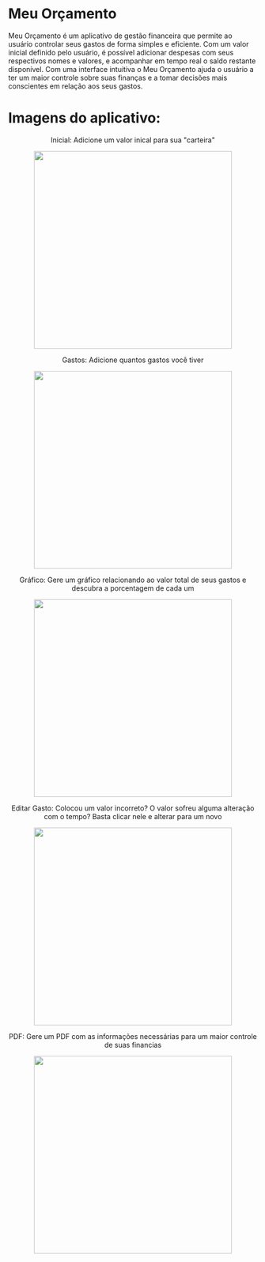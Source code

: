 # Meu Orçamento

Meu Orçamento é um aplicativo de gestão financeira que permite ao usuário controlar seus gastos de forma simples e eficiente. Com um valor inicial definido pelo usuário, é possível adicionar despesas com seus respectivos nomes e valores, e acompanhar em tempo real o saldo restante disponível. Com uma interface intuitiva o Meu Orçamento ajuda o usuário a ter um maior controle sobre suas finanças e a tomar decisões mais conscientes em relação aos seus gastos.

# Imagens do aplicativo:

<div align="center">
  <p>Inicial: Adicione um valor inical para sua "carteira"</p>
  <img src="https://github.com/pedrohocc/meu_orcamento_app/assets/93086323/3ee895f8-d8f7-49f3-b0a2-24e31ac6b757" width="400px" />
</div>

<div align="center">
  <p>Gastos: Adicione quantos gastos você tiver</p>
  <img src="https://github.com/pedrohocc/meu_orcamento_app/assets/93086323/5dbd1176-1c61-4816-b32e-919741cb8793" width="400px" />
</div>

<div align="center">
  <p>Gráfico: Gere um gráfico relacionando ao valor total de seus gastos e descubra a porcentagem de cada um</p>
  <img src="https://github.com/pedrohocc/meu_orcamento_app/assets/93086323/ecf20d9c-5faa-4832-b2fe-4ddb9768ae7b" width="400px" />
</div>

<div align="center">
  <p>Editar Gasto: Colocou um valor incorreto? O valor sofreu alguma alteração com o tempo? Basta clicar nele e alterar para um novo</p>
<img src="https://github.com/pedrohocc/meu_orcamento_app/assets/93086323/4bc28273-32ae-43af-b178-5d1472a7371e" width="400px" />
</div>

<div align="center">
  <p>PDF: Gere um PDF com as informações necessárias para um maior controle de suas financias</p>
<img src="https://github.com/pedrohocc/meu_orcamento_app/assets/93086323/89b60b14-82cc-4bf5-b7db-711a3c12d325" width="400px" />
</div>


